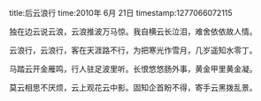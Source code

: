 title:后云浪行
time:2010年 6月 21日
timestamp:1277066072115

<P>独在边云说云浪，云浪推波万马惊。我自横云长泣泪，难舍依依故人情。</P>
<P>云浪行，云浪行，客在天涯路不行，为把寒光作雪月，几岁遥知水零丁。</P>
<P>马踏云开金雁鸣，行人驻足波里听。长恨悠悠肠外事，黄金甲里黄金凝。</P>
<P>莫云相思不厌烦，云上观花云中影。固知企首盼不得，寄手云黑拨乱景。</P>